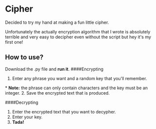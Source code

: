 # Cipher

Decided to try my hand at making a fun little cipher.

Unfortunately the actually encryption algorithm that I wrote is absolutely terrible and very easy to decipher even without the script but hey it's my first one!

## How to use?
Download the .py file and __run it__.
####Encrypting
1. Enter any phrase you want and a random key that you'll remember.

\* **Note:** the phrase can only contain characters and the key must be an integer.
2. Save the encrypted text that is produced.

####Decrypting
1. Enter the encrypted text that you want to decypher.
2. Enter your key.
3. **Tada!**
